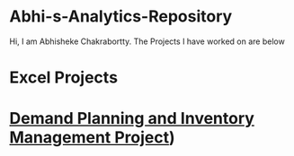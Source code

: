 # Abhi-s-Analytics-Repository
Hi, I am Abhisheke Chakrabortty. The Projects I have worked on are below
# Excel Projects
# [Demand Planning and Inventory Management Project](https://github.com/Abhi-c52/Abhi-s-Analytics-Repository/tree/525d0c38999c7f99f689ccf03446158712a025ae/Excel%20Project-%20Demand%20Planning%20and%20Inventory%20Management))

